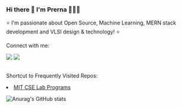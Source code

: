 ### Hi there 👋 I'm Prerna 👩🏻‍💻<br>
⭐ I'm passionate about Open Source, Machine Learning, MERN stack development and VLSI design & technology! ⭐

Connect with me:

<a href = "https://www.linkedin.com/in/prernamittal03/">
<img src = "https://img.shields.io/badge/LinkedIn-0077B5?style=for-the-badge&logo=linkedin&logoColor=white"/></a>
<a href = "https://medium.com/@prernamittal03">
<img src = "https://img.shields.io/badge/Medium-12100E?style=for-the-badge&logo=medium&logoColor=white"/></a><br><br>

Shortcut to Frequently Visited Repos:
<li><a href = "https://github.com/prernamittal/CSELabs"> MIT CSE Lab Programs </a>

![Anurag's GitHub stats](https://github-readme-stats.vercel.app/api?username=prernamittal&show_icons=true&count_private=true&bg_color=111111&text_color=9457EB&icon_color=E1E2EB&title_color=E1E2EB
)  
  
<!--
**prernamittal/prernamittal** is a ✨ _special_ ✨ repository because its `README.md` (this file) appears on your GitHub profile.

Here are some ideas to get you started:

- 🔭 I’m currently working on ...
- 🌱 I’m currently learning ...
- 👯 I’m looking to collaborate on ...
- 🤔 I’m looking for help with ...
- 💬 Ask me about ...
- 📫 How to reach me: ...
- 😄 Pronouns: ...
- ⚡ Fun fact: ...
-->
